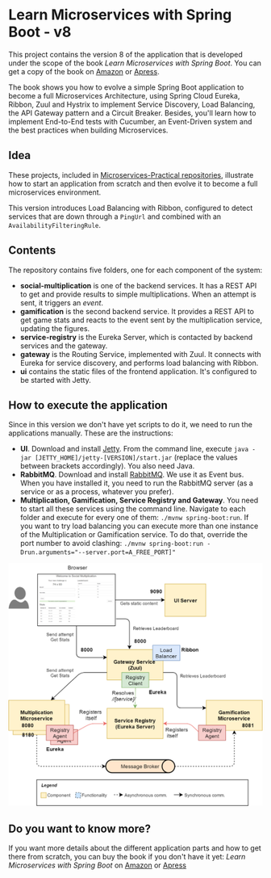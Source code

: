# Learn Microservices with Spring Boot - v8

This project contains the version 8 of the application that is developed under the scope of the book *Learn Microservices with Spring Boot*. You can get a copy of the book on [Amazon](http://amzn.to/2FSB2ME) or [Apress](http://www.apress.com/book/9781484231647).

The book shows you how to evolve a simple Spring Boot application to become a full Microservices Architecture, using Spring Cloud Eureka, Ribbon, Zuul and Hystrix to implement Service Discovery, Load Balancing, the API Gateway pattern and a Circuit Breaker. Besides, you'll learn how to implement End-to-End tests with Cucumber, an Event-Driven system and the best practices when building Microservices.

## Idea

These projects, included in [Microservices-Practical repositories](https://github.com/microservices-practical), illustrate how to start an application from scratch and then evolve it to become a full microservices environment.

This version introduces Load Balancing with Ribbon, configured to detect services that are down through a `PingUrl` and combined with an `AvailabilityFilteringRule`.

## Contents

The repository contains five folders, one for each component of the system:

* **social-multiplication** is one of the backend services. It has a REST API to get and provide results to simple multiplications. When an attempt is sent, it triggers an *event*.
* **gamification** is the second backend service. It provides a REST API to get game stats and reacts to the event sent by the multiplication service, updating the figures.
* **service-registry** is the Eureka Server, which is contacted by backend services and the gateway.
* **gateway** is the Routing Service, implemented with Zuul. It connects with Eureka for service discovery, and performs load balancing with Ribbon.
* **ui** contains the static files of the frontend application. It's configured to be started with Jetty.

## How to execute the application

Since in this version we don't have yet scripts to do it, we need to run the applications manually. These are the instructions:

* **UI**. Download and install [Jetty](http://www.eclipse.org/jetty/download.html). From the command line, execute `java -jar [JETTY_HOME]/jetty-[VERSION]/start.jar` (replace the values between brackets accordingly). You also need Java.
* **RabbitMQ**. Download and install [RabbitMQ](https://www.rabbitmq.com/download.html). We use it as Event bus. When you have installed it, you need to run the RabbitMQ server (as a service or as a process, whatever you prefer).
* **Multiplication, Gamification, Service Registry and Gateway**. You need to start all these services using the command line. Navigate to each folder and execute for every one of them: `./mvnw spring-boot:run`. If you want to try load balancing you can execute more than one instance of the Multiplication or Gamification service. To do that, override the port number to avoid clashing: `./mvnw spring-boot:run -Drun.arguments="--server.port=A_FREE_PORT]"`

![Application - version 8](resources/logical_view_v8.png)

## Do you want to know more?

If you want more details about the different application parts and how to get there from scratch, you can buy the book if you don't have it yet: *Learn Microservices with Spring Boot* on [Amazon](http://amzn.to/2FSB2ME) or [Apress](http://www.apress.com/book/9781484231647)
